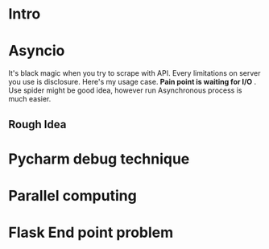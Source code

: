 # Intro
# Asyncio
It's black magic when you try to scrape with API. Every limitations on server you use is disclosure. Here's my usage case. **Pain point is waiting for I/O** . Use spider might be good idea, however run Asynchronous process is much easier.


## Rough Idea 



# Pycharm debug technique

# Parallel computing


# Flask End point problem

<!--stackedit_data:
eyJoaXN0b3J5IjpbMTIyODIwOTk2MSwxNzkxNjg0NzUxLC0xNz
cxMjM2Nzg5XX0=
-->